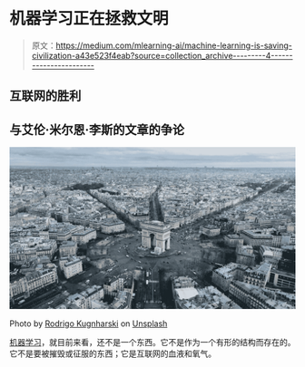 # 机器学习正在拯救文明

> 原文：<https://medium.com/mlearning-ai/machine-learning-is-saving-civilization-a43e523f4eab?source=collection_archive---------4----------------------->

## 互联网的胜利

## 与艾伦·米尔恩·李斯的文章的争论

![](img/fd74db17b39b210273f9b7c706711459.png)

Photo by [Rodrigo Kugnharski](https://unsplash.com/@kugnharski?utm_source=unsplash&utm_medium=referral&utm_content=creditCopyText) on [Unsplash](https://unsplash.com/s/photos/triumph?utm_source=unsplash&utm_medium=referral&utm_content=creditCopyText)

[机器学习](/mlearning-ai/october-2021-machinelearning-1df76496f61c)，就目前来看，还不是一个东西。它不是作为一个有形的结构而存在的。它不是要被摧毁或征服的东西；它是互联网的血液和氧气。